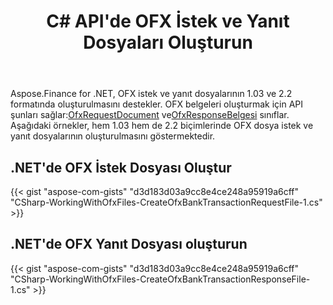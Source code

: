 ﻿---
title: C# API'de OFX İstek ve Yanıt Dosyaları Oluşturun
linktitle: OFX İstek ve Yanıt Dosyaları Oluşturun
type: docs
weight: 10
url: /tr/net/create-ofx-request-and-response-files/
keywords: OFX 2.2, OFX Request, OFX Response, Create OFX Request in C#, Create OFX Response in .NET
description: C# Finance Kütüphane API, 1.03 ve 2.2 formatında OFX (Open Financial Exchange) istek ve yanıt dosyalarının oluşturulmasını destekler.
---
Aspose.Finance for .NET, OFX istek ve yanıt dosyalarının 1.03 ve 2.2 formatında oluşturulmasını destekler. OFX belgeleri oluşturmak için API şunları sağlar:[OfxRequestDocument](https://reference.aspose.com/finance/net/aspose.finance.ofx/ofxrequestdocument) ve[OfxResponseBelgesi](https://reference.aspose.com/finance/net/aspose.finance.ofx/ofxresponsedocument) sınıflar. Aşağıdaki örnekler, hem 1.03 hem de 2.2 biçimlerinde OFX dosya istek ve yanıt dosyalarının oluşturulmasını göstermektedir.
## **.NET'de OFX İstek Dosyası Oluştur**
{{< gist "aspose-com-gists" "d3d183d03a9cc8e4ce248a95919a6cff" "CSharp-WorkingWithOfxFiles-CreateOfxBankTransactionRequestFile-1.cs" >}}
## **.NET'de OFX Yanıt Dosyası oluşturun**
{{< gist "aspose-com-gists" "d3d183d03a9cc8e4ce248a95919a6cff" "CSharp-WorkingWithOfxFiles-CreateOfxBankTransactionResponseFile-1.cs" >}}
